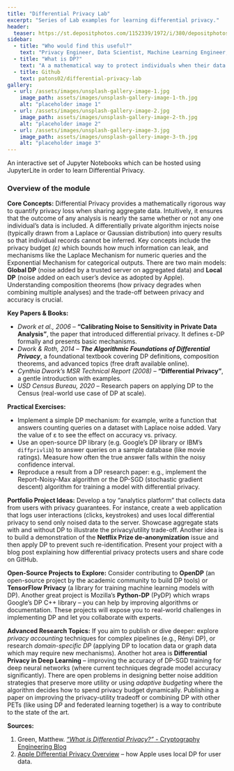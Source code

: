 ```yaml
---
title: "Differential Privacy Lab"
excerpt: "Series of Lab examples for learning differential privacy."
header:
  teaser: https://st.depositphotos.com/1152339/1972/i/380/depositphotos_19723759-stock-photo-privacy-concept-red-closed-padlock.jpg
sidebar:
  - title: "Who would find this useful?"
    text: "Privacy Engineer, Data Scientist, Machine Learning Engineer, Data Engineer, Data Analyst"
  - title: "What is DP?"
    text: "A a mathematical way to protect individuals when their data is used in data sets. It ensures that an individual will experience no difference whether they participate in information collection or not. This means that no harm will come to the participant as a result of providing data."
  - title: Github 
    text: patons02/differential-privacy-lab
gallery:
  - url: /assets/images/unsplash-gallery-image-1.jpg
    image_path: assets/images/unsplash-gallery-image-1-th.jpg
    alt: "placeholder image 1"
  - url: /assets/images/unsplash-gallery-image-2.jpg
    image_path: assets/images/unsplash-gallery-image-2-th.jpg
    alt: "placeholder image 2"
  - url: /assets/images/unsplash-gallery-image-3.jpg
    image_path: assets/images/unsplash-gallery-image-3-th.jpg
    alt: "placeholder image 3"
---
```

An interactive set of Jupyter Notebooks which can be hosted using JupyterLite in order to learn Differential Privacy.

### Overview of the module

**Core Concepts:** Differential Privacy provides a mathematically rigorous way to quantify privacy loss when sharing aggregate data. Intuitively, it ensures that the outcome of any analysis is nearly the same whether or not any one individual’s data is included. A differentially private algorithm injects noise (typically drawn from a Laplace or Gaussian distribution) into query results so that individual records cannot be inferred. Key concepts include the privacy budget *(ε)* which bounds how much information can leak, and mechanisms like the Laplace Mechanism for numeric queries and the Exponential Mechanism for categorical outputs. There are two main models: **Global DP** (noise added by a trusted server on aggregated data) and **Local DP** (noise added on each user’s device as adopted by Apple). Understanding composition theorems (how privacy degrades when combining multiple analyses) and the trade-off between privacy and accuracy is crucial.

**Key Papers & Books:**

* *Dwork et al., 2006* – **“Calibrating Noise to Sensitivity in Private Data Analysis”**, the paper that introduced differential privacy. It defines ε-DP formally and presents basic mechanisms.
* *Dwork & Roth, 2014* – ***The Algorithmic Foundations of Differential Privacy***, a foundational textbook covering DP definitions, composition theorems, and advanced topics (free draft available online).
* *Cynthia Dwork’s MSR Technical Report (2008)* – **“Differential Privacy”**, a gentle introduction with examples.
* *USD Census Bureau, 2020* – Research papers on applying DP to the Census (real-world use case of DP at scale).

**Practical Exercises:**

* Implement a simple DP mechanism: for example, write a function that answers counting queries on a dataset with Laplace noise added. Vary the value of ε to see the effect on accuracy vs. privacy.
* Use an open-source DP library (e.g. Google’s DP library or IBM’s `diffprivlib`) to answer queries on a sample database (like movie ratings). Measure how often the true answer falls within the noisy confidence interval.
* Reproduce a result from a DP research paper: e.g., implement the Report-Noisy-Max algorithm or the DP-SGD (stochastic gradient descent) algorithm for training a model with differential privacy.

**Portfolio Project Ideas:** Develop a toy “analytics platform” that collects data from users with privacy guarantees. For instance, create a web application that logs user interactions (clicks, keystrokes) and uses local differential privacy to send only noised data to the server. Showcase aggregate stats with and without DP to illustrate the privacy/utility trade-off. Another idea is to build a demonstration of the **Netflix Prize de-anonymization** issue and then apply DP to prevent such re-identification. Present your project with a blog post explaining how differential privacy protects users and share code on GitHub.

**Open-Source Projects to Explore:** Consider contributing to **OpenDP** (an open-source project by the academic community to build DP tools) or **TensorFlow Privacy** (a library for training machine learning models with DP). Another great project is Mozilla’s **Python-DP** (PyDP) which wraps Google’s DP C++ library – you can help by improving algorithms or documentation. These projects will expose you to real-world challenges in implementing DP and let you collaborate with experts.

**Advanced Research Topics:** If you aim to publish or dive deeper: explore *privacy accounting* techniques for complex pipelines (e.g., Rényi DP), or research *domain-specific DP* (applying DP to location data or graph data which may require new mechanisms). Another hot area is **Differential Privacy in Deep Learning** – improving the accuracy of DP-SGD training for deep neural networks (where current techniques degrade model accuracy significantly). There are open problems in designing better noise addition strategies that preserve more utility or using *adaptive budgeting* where the algorithm decides how to spend privacy budget dynamically. Publishing a paper on improving the privacy-utility tradeoff or combining DP with other PETs (like using DP and federated learning together) is a way to contribute to the state of the art.

**Sources:**

1. Green, Matthew. [*“What is Differential Privacy?”* - Cryptography Engineering Blog](https://blog.cryptographyengineering.com/2016/06/15/what-is-differential-privacy/#:~:text=Differential%20Privacy%20is%20a%20privacy,summed%20up%20intuitively%20as%20follows)
2. [Apple Differential Privacy Overview](https://www.apple.com/privacy/docs/Differential_Privacy_Overview.pdf) – how Apple uses local DP for user data.